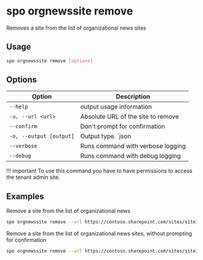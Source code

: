 # spo orgnewssite remove

Removes a site from the list of organizational news sites

## Usage

```sh
spo orgnewssite remove [options]
```

## Options

Option|Description
------|-----------
`--help`|output usage information
`-u, --url <url>`|Absolute URL of the site to remove
`--confirm`|Don't prompt for confirmation
`-o, --output [output]`|Output type. `json|text`. Default `text`
`--verbose`|Runs command with verbose logging
`--debug`|Runs command with debug logging

!!! important
    To use this command you have to have permissions to access the tenant admin site.

## Examples

Remove a site from the list of organizational news

```sh
spo orgnewssite remove --url https://contoso.sharepoint.com/sites/site1
```

Remove a site from the list of organizational news sites, without prompting for confirmation

```sh
spo orgnewssite remove --url https://contoso.sharepoint.com/sites/site1 --confirm
```
